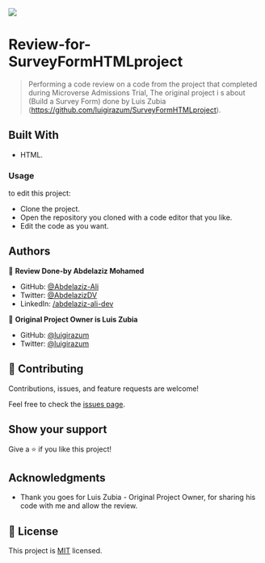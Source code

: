 ![](https://img.shields.io/badge/Microverse-blueviolet)

# Review-for-SurveyFormHTMLproject

> Performing a code review on a code from the project that completed during Microverse Admissions Trial, The original project i s about (Build a Survey Form) done by Luis Zubia (https://github.com/luigirazum/SurveyFormHTMLproject).

## Built With

- HTML.

### Usage

to edit this project:
- Clone the project.
- Open the repository you cloned with a code editor that you like.
- Edit the code as you want.

## Authors

👤 **Review Done-by Abdelaziz Mohamed**

- GitHub: [@Abdelaziz-Ali](https://github.com/Abdelaziz-Ali)
- Twitter: [@AbdelazizDV](https://twitter.com/AbdelazizDV)
- LinkedIn: [/abdelaziz-ali-dev](https://www.linkedin.com/in/abdelaziz-ali-dev)

👤 **Original Project Owner is Luis Zubia**

- GitHub: [@luigirazum](https://github.com/luigirazum)
- Twitter: [@luigirazum](https://twitter.com/luigirazum)

## 🤝 Contributing

Contributions, issues, and feature requests are welcome!

Feel free to check the [issues page](../../issues/).

## Show your support

Give a ⭐️ if you like this project!

## Acknowledgments

- Thank you goes for Luis Zubia - Original Project Owner, for sharing his code with me and allow the review.

## 📝 License

This project is [MIT](https://github.com/Abdelaziz-Ali/Review-for-SurveyFormHTMLproject/blob/master/MIT.md) licensed.
